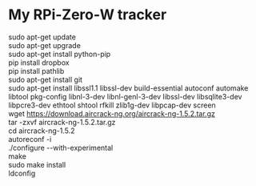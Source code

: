 # My RPi-Zero-W tracker
sudo apt-get update </br>
sudo apt-get upgrade </br>
sudo apt-get install python-pip </br>
pip install dropbox </br>
pip install pathlib </br>
sudo apt-get install git </br>
sudo apt-get install libssl1.1 libssl-dev build-essential autoconf automake libtool pkg-config libnl-3-dev libnl-genl-3-dev libssl-dev libsqlite3-dev libpcre3-dev ethtool shtool rfkill zlib1g-dev libpcap-dev screen </br>
wget https://download.aircrack-ng.org/aircrack-ng-1.5.2.tar.gz </br>
tar -zxvf aircrack-ng-1.5.2.tar.gz </br>
cd aircrack-ng-1.5.2 </br>
autoreconf -i </br>
./configure --with-experimental </br>
make </br>
sudo make install </br>
ldconfig </br>
